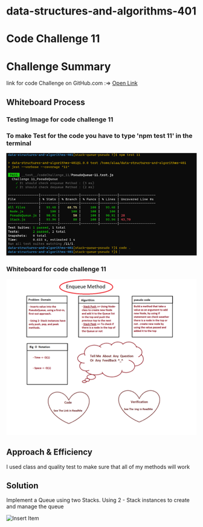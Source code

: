 
# data-structures-and-algorithms-401

# Code Challenge 11

# Challenge Summary
<!-- Description of the challenge -->
link for code Challenge on GitHub.com :=> [Open Link](https://github.com/AlaaN-Smadi/data-structures-and-algorithms-401) 


## Whiteboard Process
<!-- Embedded whiteboard image -->
### Testing Image for code challenge 11
### To make Test for the code you have to type 'npm test 11' in the terminal 

![Code_401_11](Images/Class_11_test.PNG)

### Whiteboard for code challenge 11
![Code_401_11_Whiteboard](Images/code_challenge_11_WhiteBoard.PNG) 



## Approach & Efficiency
<!-- What approach did you take? Why? What is the Big O space/time for this approach? -->
I used class and quality test to make sure that all of my methods will work 



## Solution
<!-- Show how to run your code, and examples of it in action -->

Implement a Queue using two Stacks.
Using 2 - Stack instances to create and manage the queue

![Insert Item](https://miro.medium.com/max/1838/1*DGdcFs0X3XA0jYjqUgy6cg.png)


